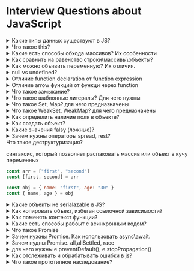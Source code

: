 # Interview Questions about JavaScript

<details>
<summary>Какие типы данных существуют в JS?</summary>
- Number
- String
- Boolean
- null
- undefined
- Bigint
- Object
- Symbol

```js
num = 101
str = "101"
boolean = true
n = null // ничего, пусто
undef = undefined // переменная после объявления, без инициализации
bigintNumber = 132212387123n // для больших чисел
obj = { name: "temka" }
symb = new Symbol("some string; я возвращаю уникальную ссылку")
```

</details>

<details>
<summary>Что такое this?</summary>

ключевое слово котороые ссылается на контекст\
в глобальной обласи видимости this = window в браузере\
globalThis в nodejs

```js
const user = {
	age: 1000,
	getAgeDeclaration() {
		return this.age
	},
	getAgeExpression: () => {
		return this.age
	},
}

console.log(user.getAgeDeclaration()) // 1000
console.log(user.getAgeExpression()) // undefined
```

</details>

<details>
<summary>Какие есть способы обхода массивов? Их особенности</summary>

### while() do{}

сначала проверятся условие, потом делается итерация

### do() while{}

первая итерация будет в любом случае, проверятся условие для следующей итерации

### for()

### for(const item of obj)

### .forEach

итерирует, ничего не возвращает

### .map

вернет массив с изначальными элементами, изменными согласно callback'у

### .filter

вернет массив из начальных элементов, соответсвующих условию из callback'а

### .reduce

вернет аккумулированное(накопленное) значение, проходя массив слева-направо

### .reduceRight

Метод reduceRight() применяет функцию к аккумулятору и каждому значению массива (справа-налево), сводя его к одному значению.

</details>

<details>
<summary>Как сравнить на равенство строки\массивы\объекты?</summary>

-   == для чисел и строк
-   массивы поэлеметно
-   объекты рекурсивно (\_.isEqual из lodash)
-   == делает приведение типов (строка 5 === число 5)
-   === не делает приведение типов (строка 5 !== число 5)
</details>

<details>
<summary>Как можно объявить переменную? Их отличия.</summary>

```js
a = 5 // the same as var
var b = 10 // function scoped, hoisted, but undefined till initialization
let c = 20 // block scoped,
const d = 35 // block scoped constant, immutable
const obj = { age: 20 }
obj.age = 30 // no errors
```

</details>

<details>
<summary>null vs undefined?</summary>

null может ставить только сами\
undefined присваевается переменной после объявления, если конкретного присвоения не было

</details>

<details>
<summary>Отличие function declaration от function expression</summary>

declaration:

-   is hoisted

expression:

-   not hoisted = available after initialization

</details>

<details>
<summary>Отличие arrow функций от функци через function</summary>

arrow:

-   нельзя использовать arguments
-   синтаксис
-   нет своего this, this берется снаружи
-   не могут быть вызваны с помощью new

</details>

<details>
<summary>Что такое замыкание?</summary>

это возможность использовать в функции переменные, объявленные в родительских scop'ах

это функция вместе со всеми внешними переменными, которые ей доступны

</details>

<details>
<summary>Что такое шаблонные литералы? Для чего нужны</summary>

обратыне кавычки внутри которых пишут текст = ``

-   позволяют удобно конкатанировать переменные через конструкцию ${} вместо 'text' + 'other text'
-   позволяют делать переносы строк

</details>

<details>
<summary>Что такое Set, Map? для чего предназначены</summary>
Map - коллекция ключ \ значение как и Object\
Map однако позволяет использовать ключи любого типа, а не только string\

Set - коллекция, где каждое из значений может появляться только 1 раз

</details>

<details>
<summary>Что такое WeakSet, WeakMap? для чего предназначены</summary>
</details>

<details>
<summary>Как определить наличие поля в объекте?</summary>

```js
const obj = {
	a: 5,
	b: "text",
}

console.log(obj.hasOwnProperty("a")) // true only if object, not in proto
console.log("b" in obj) // true even if in protoype
```

</details>

<details>
<summary>Как создать объект?</summary>

С помощью литеральной нотации

```js
const myObj = {
	a: 5,
	b: "text",
}
```

С помощью функций

```js
function User(name, surname) {
	this.name = name
	this.surname = surname
}
const user = new User("Bob", "Dillinger")
console.log(user) // User {name: "Bob", surname: "Dillinger}
// class alike
```

С помощью класса

```js
class User {
	constructor(name, surname) {
		this.name = name
		this.surname = surname
	}
}
const user = new User("Bob", "Dillinger")
console.log(user) // User {name: "Bob", surname: "Dillinger}
// class instance
```

</details>

<details>
<summary>Какие значения falsy (ложные)?</summary>

-   null
-   undefined
-   0
-   ''
-   false
-   NaN
-   BigInt(0)

</details>

<details>

<summary>Зачем нужны операторы spread, rest?</summary>

spread - чтбы разворачивать массивы и объекты\
rest - принимает в себя все аргументы, невошедшие в параметры функции

</details>

<summary>Что такое деструктуризация?</summary>

синтаксис, который позволяет распаковать массив или объект в кучу переменных

```js
const arr = ["first", "second"]
const [first, second] = arr

const obj = { name: "first", age: "30" }
const { name, age } = obj
```

</details>

<details>
<summary>Какие объекты не serialazable в JS?</summary>
- function
- class instances
- map, weakmap
- set, weakset
- symbols
- promise
- ?bigint maybe?

</details>

<details>
<summary>Как копировать объект, избегая ссылочной зависимости? </summary>

```js
const shallowCopy = Object.assign({}, obj)
const shallowCopy2 = structuredClone(obj)

// only if obj is serializable
const deepCopy = JSON.parse(JSON.stringify(obj))

// lodash method
const deepCopy = _.deepClone(obj)
```

</details>

<details>
<summary>Как поменять контекст функции?</summary>

bind, call (rest), apply(array)

```js
function checkAge(a, b) {
	console.log(this) // { name: 'teenager', age: 15 }
	return a <= this.age && this.age <= b
}
const obj = { name: "teenager", age: 15 }
const objAgeChecker = checkAge.bind(obj, 15, 15)
console.log(objAgeChecker()) // true
```

call

```js
function checkAge(a, b) {
	console.log(this) // { name: 'teenager', age: 15 }
	return a <= this.age && this.age <= b
}
const obj = { name: "teenager", age: 15 }
console.log(checkAge.call(obj, 15, 15)) // true
```

apply

```js
function checkAge(a, b) {
	console.log(this) // { name: 'teenager', age: 15 }
	return a <= this.age && this.age <= b
}
const obj = { name: "teenager", age: 15 }
console.log(checkAge.apply(obj, [15, 15])) // true
```

</details>

<details>
<summary>Какие есть способы рабоыт с асинхронным кодом?</summary>

-   callback функция - передается в асинхронную функцию и вызывается внутрии неё, когда та посчитает нужным (скорее в конце своего выполнения)
-   Promise
-   async\await сахар над Promise
</details>

<details>
<summary>Что такое Promise</summary>

специальный объект, предназначенный для работы с асинхронным кодом\
принимает в себя в качесте аргумента функцию из аргументов в две callback функции = resolve, reject, которые следует вызвать для завершении работы функции и передачи значения

</details>

<details>
<summary>Зачем нужны Promise. Как использовать async\await.</summary>

Решают проблему глубокой вложенности (callback hell)\
Promise возвращает

```js
{
    value: ...,
    status: 'fulfilled' // или 'rejected' или 'pending'
}
```

async\await = синтаксический сахар для promise

async функция всегда вернет Promise

</details>

<details>
<summary>Зачем нудны Promise. all,allSettled, race</summary>

-   all ждет выполнения всех, но остановится и вернет ошибку если такая вознкнет
-   allSettled ждет выполнения всех, даже если возникла ошибка
-   race ждет выполнения первого промиса, возвращает его результат

```js
{
    value: ...,
    status: 'fulfilled' // или 'rejected' или 'pending'
}
```

</details>

<details>
<summary>для чего нужны e.preventDefault(), e.stopPropagation() </summary>

e.preventDefault - функция для предотвращения выполнения дефолтных реакций\действий бразуера по умолчанию на событие e
e.stopPropagation - функция для предотвращения всплытия (bubbling) события вверх по дереву ДОМ, т.е. чтобы родитель не узнал о событиях ребенка

</details>

<details>
<summary>Как отслеживать и обрабатывать ошибки в js?</summary>

с помощью блока try-catch

```jsx
try {
	// code where error may be thrown
} catch (err) {
	// code which will run if error is thrown
} finally {
	// code which will run in any case
}
```

</details>

<details>
<summary>Что такое прототипное наследование?</summary>
Все функции, классы, объекты, массивы = объекты на самом деле

Они наследуют поля от базовых объектов

</details>
